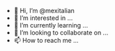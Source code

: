 - 👋 Hi, I’m @mexitalian
- 👀 I’m interested in ...
- 🌱 I’m currently learning ...
- 💞️ I’m looking to collaborate on ...
- 📫 How to reach me ...

<!---
mexitalian/mexitalian is a ✨ special ✨ repository because its `README.md` (this file) appears on your GitHub profile.
You can click the Preview link to take a look at your changes.
--->
